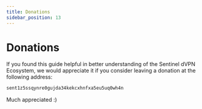 ```yaml
---
title: Donations
sidebar_position: 13
---
```


# Donations

If you found this guide helpful in better understanding of the Sentinel dVPN Ecosystem, we would appreciate it if you consider leaving a donation at the following address:

```bash
sent1z5ssqynre0gujda34kekcxhnfxa5eu5uq0wh4n
```

Much appreciated :)